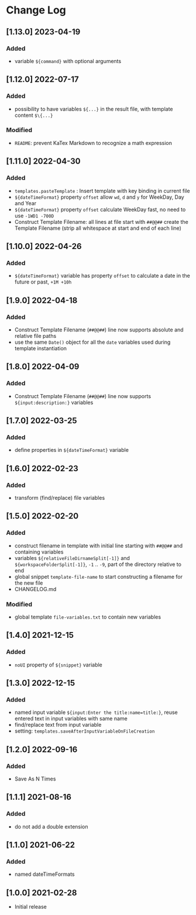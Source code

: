 # Change Log

## [1.13.0] 2023-04-19
### Added
- variable `${command}` with optional arguments

## [1.12.0] 2022-07-17
### Added
- possibility to have variables `${...}` in the result file, with template content `$\{...}`
### Modified
- `README`: prevent KaTex Markdown to recognize a math expression

## [1.11.0] 2022-04-30
### Added
- `templates.pasteTemplate` : Insert template with key binding in current file
- `${dateTimeFormat}` property `offset` allow `wd`, `d` and `y` for WeekDay, Day and Year
- `${dateTimeFormat}` property `offset` calculate WeekDay fast, no need to use `-1WD1 -700D`
- Construct Template Filename: all lines at file start with `##@@##` create the Template Filename (strip all whitespace at start and end of each line)

## [1.10.0] 2022-04-26
### Added
- `${dateTimeFormat}` variable has property `offset` to calculate a date in the future or past, `+1M +10h`

## [1.9.0] 2022-04-18
### Added
- Construct Template Filename (`##@@##`) line now supports absolute and relative file paths
- use the same `Date()` object for all the `date` variables used during template instantiation

## [1.8.0] 2022-04-09
### Added
- Construct Template Filename (`##@@##`) line now supports `${input:description:}` variables

## [1.7.0] 2022-03-25
### Added
- define properties in `${dateTimeFormat}` variable

## [1.6.0] 2022-02-23
### Added
- transform (find/replace) file variables

## [1.5.0] 2022-02-20
### Added
- construct filename in template with initial line starting with `##@@##` and containing variables
- variables `${relativeFileDirnameSplit[-1]}` and `${workspaceFolderSplit[-1]}`, `-1` .. `-9`, part of the directory relative to end
- global snippet `template-file-name` to start constructing a filename for the new file
- CHANGELOG.md

### Modified
- global template `file-variables.txt` to contain new variables

## [1.4.0] 2021-12-15
### Added
- `noUI` property of `${snippet}` variable

## [1.3.0] 2022-12-15
### Added
- named input variable `${input:Enter the title:name=title:}`, reuse entered text in input variables with same name
- find/replace text from input variable
- setting: `templates.saveAfterInputVariableOnFileCreation`

## [1.2.0] 2022-09-16
### Added
- Save As N Times

## [1.1.1] 2021-08-16
### Added
- do not add a double extension

## [1.1.0] 2021-06-22
### Added
- named dateTimeFormats

## [1.0.0] 2021-02-28
- Initial release
